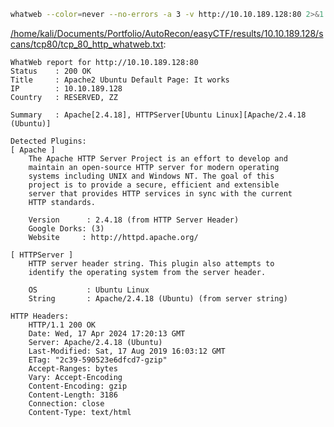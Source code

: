 ```bash
whatweb --color=never --no-errors -a 3 -v http://10.10.189.128:80 2>&1
```

[/home/kali/Documents/Portfolio/AutoRecon/easyCTF/results/10.10.189.128/scans/tcp80/tcp_80_http_whatweb.txt](file:///home/kali/Documents/Portfolio/AutoRecon/easyCTF/results/10.10.189.128/scans/tcp80/tcp_80_http_whatweb.txt):

```
WhatWeb report for http://10.10.189.128:80
Status    : 200 OK
Title     : Apache2 Ubuntu Default Page: It works
IP        : 10.10.189.128
Country   : RESERVED, ZZ

Summary   : Apache[2.4.18], HTTPServer[Ubuntu Linux][Apache/2.4.18 (Ubuntu)]

Detected Plugins:
[ Apache ]
	The Apache HTTP Server Project is an effort to develop and
	maintain an open-source HTTP server for modern operating
	systems including UNIX and Windows NT. The goal of this
	project is to provide a secure, efficient and extensible
	server that provides HTTP services in sync with the current
	HTTP standards.

	Version      : 2.4.18 (from HTTP Server Header)
	Google Dorks: (3)
	Website     : http://httpd.apache.org/

[ HTTPServer ]
	HTTP server header string. This plugin also attempts to
	identify the operating system from the server header.

	OS           : Ubuntu Linux
	String       : Apache/2.4.18 (Ubuntu) (from server string)

HTTP Headers:
	HTTP/1.1 200 OK
	Date: Wed, 17 Apr 2024 17:20:13 GMT
	Server: Apache/2.4.18 (Ubuntu)
	Last-Modified: Sat, 17 Aug 2019 16:03:12 GMT
	ETag: "2c39-590523e6dfcd7-gzip"
	Accept-Ranges: bytes
	Vary: Accept-Encoding
	Content-Encoding: gzip
	Content-Length: 3186
	Connection: close
	Content-Type: text/html



```
